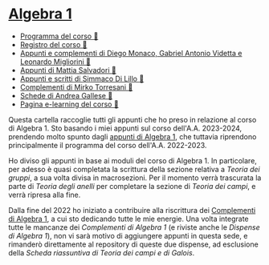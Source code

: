 # [Algebra 1](https://esami.unipi.it/programma.php?c=57995&aa=2023&docente=&insegnamento=ALGEBRA&sd=0)

- [Programma del corso 📘](https://esami.unipi.it/programma.php?c=57995&aa=2023&docente=&insegnamento=ALGEBRA&sd=0)
- [Registro del corso 📑](https://unimap.unipi.it/registri/dettregistriNEW.php?re=10336402::::&ri=8305)
- [Appunti e complementi di Diego Monaco, Gabriel Antonio Videtta e Leonardo Migliorini 📓](https://github.com/diego-unipi/Algebra-1)
- [Appunti di Mattia Salvadori 📒](https://poisson.phc.dm.unipi.it/~salvadori/Algebra1.pdf)
- [Appunti e scritti di Simmaco Di Lillo 📗](https://poisson.phc.dm.unipi.it/~dilillo/Algebra/index.html)
- [Complementi di Mirko Torresani 📓](https://poisson.phc.dm.unipi.it/~torresani/file/Complementi_Algebra.pdf)
- [Schede di Andrea Gallese 📖](https://uz.sns.it/~Gall/Algebra.pdf)
- [Pagina e-learning del corso 🔗](https://elearning.dm.unipi.it/course/view.php?id=548)

Questa cartella raccoglie tutti gli appunti che ho preso in relazione al corso di Algebra 1. Sto basando i miei
appunti sul corso dell'A.A. 2023-2024, prendendo molto spunto dagli
[appunti di Algebra 1](https://github.com/diego-unipi/Algebra-1),
che tuttavia riprendono principalmente il programma del corso dell'A.A. 2022-2023.

Ho diviso gli appunti in base ai moduli del corso di Algebra 1. In particolare, per adesso è quasi completata la scrittura
della sezione relativa a *Teoria dei gruppi*, a sua volta divisa in macrosezioni. Per il momento verrà trascurata la
parte di *Teoria degli anelli* per completare la sezione di *Teoria dei campi*, e verrà ripresa alla fine.

Dalla fine del 2022 ho iniziato a contribuire alla riscrittura dei [Complementi di Algebra 1](https://github.com/diego-unipi/Algebra-1),
a cui sto dedicando tutte le mie energie. Una volta integrate tutte le mancanze dei _Complementi di Algebra 1_ (e riviste anche le
_Dispense di Algebra 1_), non vi sarà motivo di aggiungere appunti in questa sede, e rimanderò direttamente al repository di
queste due dispense, ad esclusione della *Scheda riassuntiva di Teoria dei campi e di Galois*.